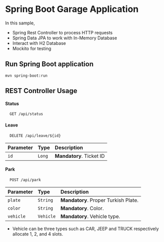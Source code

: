 # Spring Boot Garage Application

In this sample, 

- Spring Rest Controller to process HTTP requests 
- Spring Data JPA to work with In-Memory Database
- Interact with H2 Database
- Mockito for testing

## Run Spring Boot application
```
mvn spring-boot:run
```
## REST Controller Usage

#### Status

```http
  GET /api/status
```

#### Leave

```http
  DELETE /api/leave/${id}
```

| Parameter | Type     | Description                       |
| :-------- | :------- | :-------------------------------- |
| `id`      | `Long` | **Mandatory**. Ticket ID |

#### Park

```http
  POST /api/park
```

| Parameter | Type     | Description                |
| :-------- | :------- | :------------------------- |
| `plate` | `String` | **Mandatory**. Proper Turkish Plate. |
| `color` | `String` | **Mandatory**. Color. |
| `vehicle` | `Vehicle` | **Mandatory**. Vehicle type. |

- Vehicle can be three types such as CAR, JEEP and TRUCK respectively allocate 1, 2, and 4 slots.